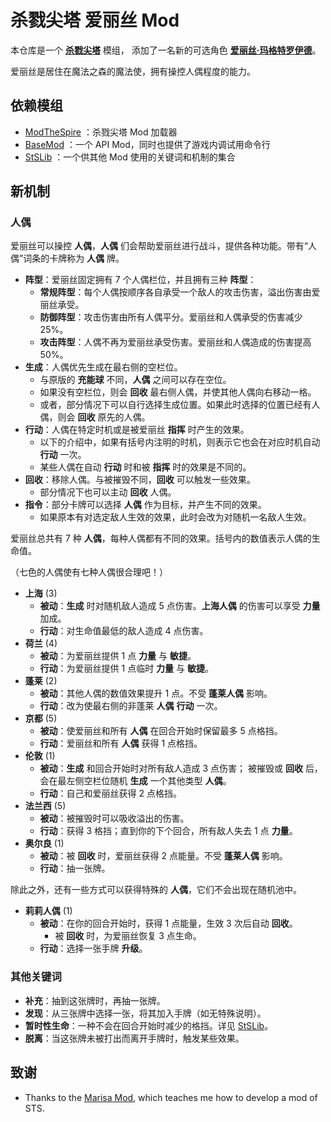 # 杀戮尖塔 爱丽丝 Mod

本仓库是一个 [**杀戮尖塔**](https://store.steampowered.com/app/646570/Slay_the_Spire/) 模组，
添加了一名新的可选角色 [**爱丽丝·玛格特罗伊德**](https://zh.moegirl.org.cn/%E7%88%B1%E4%B8%BD%E4%B8%9D%C2%B7%E7%8E%9B%E6%A0%BC%E7%89%B9%E7%BD%97%E4%BE%9D%E5%BE%B7/)。

爱丽丝是居住在魔法之森的魔法使，拥有操控人偶程度的能力。

## 依赖模组
* [ModTheSpire](https://github.com/kiooeht/ModTheSpire) ：杀戮尖塔 Mod 加载器
* [BaseMod](https://github.com/daviscook477/BaseMod) ：一个 API Mod，同时也提供了游戏内调试用命令行
* [StSLib](https://github.com/kiooeht/StSLib) ：一个供其他 Mod 使用的关键词和机制的集合

## 新机制

### 人偶

爱丽丝可以操控 **人偶**，**人偶** 们会帮助爱丽丝进行战斗，提供各种功能。带有“人偶”词条的卡牌称为 **人偶** 牌。

- **阵型**：爱丽丝固定拥有 7 个人偶栏位，并且拥有三种 **阵型**：
  - **常规阵型**：每个人偶按顺序各自承受一个敌人的攻击伤害，溢出伤害由爱丽丝承受。
  - **防御阵型**：攻击伤害由所有人偶平分。爱丽丝和人偶承受的伤害减少 25%。
  - **攻击阵型**：人偶不再为爱丽丝承受伤害。爱丽丝和人偶造成的伤害提高 50%。
- **生成**：人偶优先生成在最右侧的空栏位。
  - 与原版的 **充能球** 不同，**人偶** 之间可以存在空位。
  - 如果没有空栏位，则会 **回收** 最右侧人偶，并使其他人偶向右移动一格。
  - 或者，部分情况下可以自行选择生成位置。如果此时选择的位置已经有人偶，则会 **回收** 原先的人偶。
- **行动**：人偶在特定时机或是被爱丽丝 **指挥** 时产生的效果。
  - 以下的介绍中，如果有括号内注明的时机，则表示它也会在对应时机自动 **行动** 一次。
  - 某些人偶在自动 **行动** 时和被 **指挥** 时的效果是不同的。
- **回收**：移除人偶。与被摧毁不同，**回收** 可以触发一些效果。
  - 部分情况下也可以主动 **回收** 人偶。
- **指令**：部分卡牌可以选择 **人偶** 作为目标，并产生不同的效果。
  - 如果原本有对选定敌人生效的效果，此时会改为对随机一名敌人生效。

爱丽丝总共有 7 种 **人偶**，每种人偶都有不同的效果。括号内的数值表示人偶的生命值。

（七色的人偶使有七种人偶很合理吧！）

- **上海** (3)
  - **被动**：**生成** 时对随机敌人造成 5 点伤害。**上海人偶** 的伤害可以享受 **力量** 加成。
  - **行动**：对生命值最低的敌人造成 4 点伤害。
- **荷兰** (4)
  - **被动**：为爱丽丝提供 1 点 **力量** 与 **敏捷**。
  - **行动**：为爱丽丝提供 1 点临时 **力量** 与 **敏捷**。
- **蓬莱** (2)
  - **被动**：其他人偶的数值效果提升 1 点。不受 **蓬莱人偶** 影响。
  - **行动**：改为使最右侧的非蓬莱 **人偶** **行动** 一次。
- **京都** (5)
  - **被动**：使爱丽丝和所有 **人偶** 在回合开始时保留最多 5 点格挡。
  - **行动**：爱丽丝和所有 **人偶** 获得 1 点格挡。
- **伦敦** (1)
  - **被动**：**生成** 和回合开始时对所有敌人造成 3 点伤害；
             被摧毁或 **回收** 后，会在最左侧空栏位随机 **生成** 一个其他类型 **人偶**。
  - **行动**：自己和爱丽丝获得 2 点格挡。
- **法兰西** (5)
  - **被动**：被摧毁时可以吸收溢出的伤害。
  - **行动**：获得 3 格挡；直到你的下个回合，所有敌人失去 1 点 **力量**。
- **奥尔良** (1)
  - **被动**：被 **回收** 时，爱丽丝获得 2 点能量。不受 **蓬莱人偶** 影响。
  - **行动**：抽一张牌。

除此之外，还有一些方式可以获得特殊的 **人偶**，它们不会出现在随机池中。

- **莉莉人偶** (1)
  - **被动**：在你的回合开始时，获得 1 点能量，生效 3 次后自动 **回收**。
    - 被 **回收** 时，为爱丽丝恢复 3 点生命。
  - **行动**：选择一张手牌 **升级**。

### 其他关键词

- **补充**：抽到这张牌时，再抽一张牌。
- **发现**：从三张牌中选择一张，将其加入手牌（如无特殊说明）。
- **暂时性生命**：一种不会在回合开始时减少的格挡。详见 [StSLib](https://github.com/kiooeht/StSLib)。
- **脱离**：当这张牌未被打出而离开手牌时，触发某些效果。

## 致谢
  - Thanks to the [Marisa Mod](https://github.com/lf201014/STS_ThMod_MRS), which teaches me how to develop a mod of STS.
